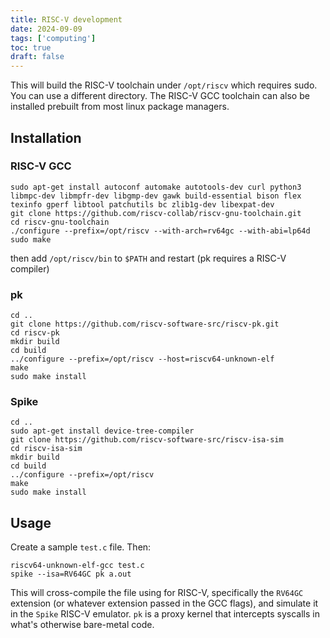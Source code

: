 ```yaml
---
title: RISC-V development
date: 2024-09-09
tags: ['computing']
toc: true
draft: false
---
```


This will build the RISC-V toolchain under `/opt/riscv` which requires sudo. You can use a different directory. The RISC-V GCC toolchain can also be installed prebuilt from most linux package managers.

## Installation
### RISC-V GCC

```
sudo apt-get install autoconf automake autotools-dev curl python3 libmpc-dev libmpfr-dev libgmp-dev gawk build-essential bison flex texinfo gperf libtool patchutils bc zlib1g-dev libexpat-dev
git clone https://github.com/riscv-collab/riscv-gnu-toolchain.git
cd riscv-gnu-toolchain
./configure --prefix=/opt/riscv --with-arch=rv64gc --with-abi=lp64d
sudo make
```

then add `/opt/riscv/bin` to `$PATH` and restart (pk requires a RISC-V compiler)

### pk
```
cd ..
git clone https://github.com/riscv-software-src/riscv-pk.git
cd riscv-pk
mkdir build
cd build
../configure --prefix=/opt/riscv --host=riscv64-unknown-elf
make
sudo make install
```

### Spike
```
cd ..
sudo apt-get install device-tree-compiler
git clone https://github.com/riscv-software-src/riscv-isa-sim
cd riscv-isa-sim
mkdir build
cd build
../configure --prefix=/opt/riscv
make
sudo make install
```

## Usage
Create a sample `test.c` file.
Then:
```
riscv64-unknown-elf-gcc test.c
spike --isa=RV64GC pk a.out
```
This will cross-compile the file using for RISC-V, specifically the `RV64GC` extension (or whatever extension passed in the GCC flags), and simulate it in the `Spike` RISC-V emulator. `pk` is a proxy kernel that intercepts syscalls in what's otherwise bare-metal code.